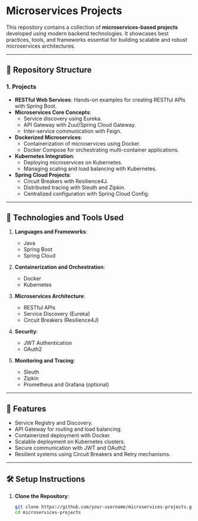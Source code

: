 # Microservices Projects

This repository contains a collection of **microservices-based projects** developed using modern backend technologies. It showcases best practices, tools, and frameworks essential for building scalable and robust microservices architectures.

---

## 📂 **Repository Structure**

### 1. **Projects**
- **RESTful Web Services**: Hands-on examples for creating RESTful APIs with Spring Boot.
- **Microservices Core Concepts**: 
  - Service discovery using Eureka.
  - API Gateway with Zuul/Spring Cloud Gateway.
  - Inter-service communication with Feign.
- **Dockerized Microservices**:
  - Containerization of microservices using Docker.
  - Docker Compose for orchestrating multi-container applications.
- **Kubernetes Integration**:
  - Deploying microservices on Kubernetes.
  - Managing scaling and load balancing with Kubernetes.
- **Spring Cloud Projects**:
  - Circuit Breakers with Resilience4J.
  - Distributed tracing with Sleuth and Zipkin.
  - Centralized configuration with Spring Cloud Config.

---

## 🚀 **Technologies and Tools Used**

1. **Languages and Frameworks**:
   - Java
   - Spring Boot
   - Spring Cloud

2. **Containerization and Orchestration**:
   - Docker
   - Kubernetes

3. **Microservices Architecture**:
   - RESTful APIs
   - Service Discovery (Eureka)
   - Circuit Breakers (Resilience4J)

4. **Security**:
   - JWT Authentication
   - OAuth2

5. **Monitoring and Tracing**:
   - Sleuth
   - Zipkin
   - Prometheus and Grafana (optional)

---

## 📜 **Features**
- Service Registry and Discovery.
- API Gateway for routing and load balancing.
- Containerized deployment with Docker.
- Scalable deployment on Kubernetes clusters.
- Secure communication with JWT and OAuth2.
- Resilient systems using Circuit Breakers and Retry mechanisms.

---

## 🛠 **Setup Instructions**
1. **Clone the Repository**:
   ```bash
   git clone https://github.com/your-username/microservices-projects.git
   cd microservices-projects
